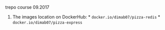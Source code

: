 
trepo course 09.2017
1. The images location on DockerHub:
       * `docker.io/dimab07/pizza-redis`
       * `docker.io/dimab07/pizza-express`
